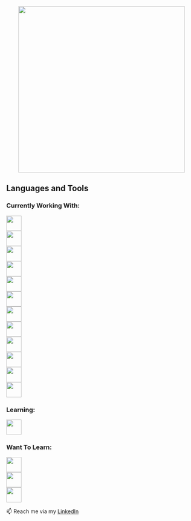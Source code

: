 <!-- Generated by https://github.com/anuraghazra/github-readme-stats -->

<div align="center">
  <img width="440em" src="https://github-readme-stats.vercel.app/api/top-langs/?username=vietan0&layout=compact&theme=dark"/>
</div>

<!-- Generated by https://devicon.dev/ -->

<h2>Languages and Tools</h2>
<h3>Currently Working With:</h3>
<div>
  <img width="40" height="40" style="display: block; padding-right: 1em;" src="https://www.svgrepo.com/show/374002/prisma.svg" />
  <img width="40" height="40" style="display: block; padding-right: 1em;" src="https://markkennethcalendario.web.app/images/stacks/express.webp" />
  <img width="40" height="40" style="display: block; padding-right: 1em;" src="https://cdn.jsdelivr.net/gh/devicons/devicon/icons/postgresql/postgresql-original.svg" />
  <img width="40" height="40" style="display: block; padding-right: 1em;" src="https://cdn.jsdelivr.net/gh/devicons/devicon/icons/nodejs/nodejs-original.svg" />
  <img width="40" height="40" style="display: block; padding-right: 1em;" src="https://vitest.dev/logo-shadow.svg" />
  <img width="40" height="40" style="display: block; padding-right: 1em;" src="https://asset.brandfetch.io/idCeIE9B96/iddWy_G46Z.svg?updated=1668082192309" />
  <img width="40" height="40" style="display: block; padding-right: 1em;" src="https://upload.wikimedia.org/wikipedia/commons/d/d5/Tailwind_CSS_Logo.svg" />
  <img width="40" height="40" style="display: block; padding-right: 1em;" src="https://cdn.jsdelivr.net/gh/devicons/devicon/icons/react/react-original.svg" />
  <img width="40" height="40" style="display: block; padding-right: 1em;" src="https://upload.wikimedia.org/wikipedia/commons/4/4c/Typescript_logo_2020.svg" />     
  <img width="40" height="40" style="display: block; padding-right: 1em;" src="https://cdn.jsdelivr.net/gh/devicons/devicon/icons/javascript/javascript-original.svg" />
  <img width="40" height="40" style="display: block; padding-right: 1em;" src="https://cdn.jsdelivr.net/gh/devicons/devicon/icons/css3/css3-original.svg" />
  <img width="40" height="40" style="display: block; padding-right: 1em;" src="https://cdn.jsdelivr.net/gh/devicons/devicon/icons/html5/html5-original.svg" />
</div>
<h3>Learning:</h3>
<div>
  <img width="40" height="40" style="display: block; padding-right: 1em;" src="https://markkennethcalendario.web.app/images/stacks/express.webp" />
</div>
<h3>Want To Learn:</h3>
<div>
  <img width="40" height="40" style="display: block; padding-right: 1em;" src="https://cdn4.iconfinder.com/data/icons/logos-and-brands/512/97_Docker_logo_logos-512.png" />
  <img width="40" height="40" style="display: block; padding-right: 1em;" src="https://nextjs.org/favicon.ico" />
  <img width="40" height="40" style="display: block; padding-right: 1em;" src="https://avatars.githubusercontent.com/u/72662859?v=4" />
</div>

📫 Reach me via my [LinkedIn](https://www.linkedin.com/in/vietan/)

<!---
vietan0/vietan0 is a ✨ special ✨ repository because its `README.md` (this file) appears on your GitHub profile.
You can click the Preview link to take a look at your changes.
--->
